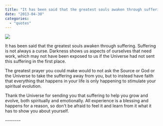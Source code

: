 ```yaml
---
title: "It has been said that the greatest souls awaken through suffering."
date: "2013-04-30"
categories: 
  - "quotes"
---
```


![](images/316008_244661295674109_1529311426_n.jpg)

It has been said that the greatest souls awaken through suffering. Suffering is not always a curse. Darkness shows us aspects of ourselves that need work, which may not have been exposed to us if the Universe had not sent this suffering in the first place.

The greatest prayer you could make would to not ask the Source or God or the Universe to take the suffering away from you, but to instead have faith that everything that happens in your life is only happening to stimulate your spiritual evolution.

Thank the Universe for sending you that suffering to help you grow and evolve, both spiritually and emotionally. All experience is a blessing and happens for a reason, so don't be afraid to feel it and learn from it what it has to show you about yourself.

\--------
